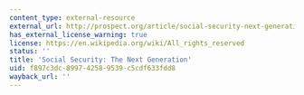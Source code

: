 ```yaml
---
content_type: external-resource
external_url: http://prospect.org/article/social-security-next-generation
has_external_license_warning: true
license: https://en.wikipedia.org/wiki/All_rights_reserved
status: ''
title: 'Social Security: The Next Generation'
uid: f897c3dc-8997-4258-9539-c5cdf633fdd8
wayback_url: ''
---
```

